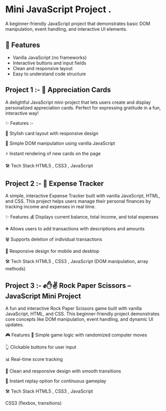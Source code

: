 

# Mini JavaScript Project .

A beginner-friendly JavaScript project that demonstrates basic DOM manipulation, event handling, and interactive UI elements.

## 🚀 Features

- Vanilla JavaScript (no frameworks)
- Interactive buttons and input fields
- Clean and responsive layout
- Easy to understand code structure

## Project 1 :- 💌 Appreciation Cards
A delightful JavaScript mini-project that lets users create and display personalized appreciation cards. Perfect for expressing gratitude in a fun, interactive way!

✨ Features :-

🎨 Stylish card layout with responsive design

🧠 Simple DOM manipulation using vanilla JavaScript

⚡ Instant rendering of new cards on the page

🛠️ Tech Stack
HTML5 , CSS3 , JavaScript

## Project 2 :- 🧾 Expense Tracker
A simple, interactive Expense Tracker built with vanilla JavaScript, HTML, and CSS. This project helps users manage their personal finances by tracking income and expenses in real time.

✨ Features
💰 Displays current balance, total income, and total expenses

➕ Allows users to add transactions with descriptions and amounts

🗑️ Supports deletion of individual transactions

📱 Responsive design for mobile and desktop

🛠️ Tech Stack
HTML5 , CSS3 , JavaScript (DOM manipulation, array methods)

## Project 3 :- ✊✋✌️ Rock Paper Scissors – JavaScript Mini Project
A fun and interactive Rock Paper Scissors game built with vanilla JavaScript, HTML, and CSS. This beginner-friendly project demonstrates core concepts like DOM manipulation, event handling, and dynamic UI updates.

🎮 Features
🧠 Simple game logic with randomized computer moves

👆 Clickable buttons for user input

📊 Real-time score tracking

🎨 Clean and responsive design with smooth transitions

🔁 Instant replay option for continuous gameplay

🛠️ Tech Stack
HTML5 , CSS3 , JavaScript

CSS3 (flexbox, transitions)





